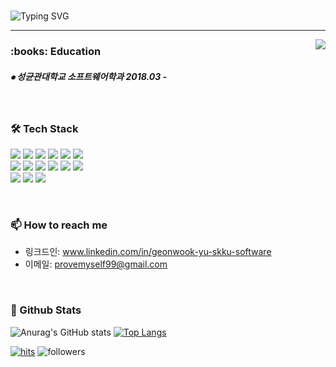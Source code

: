 <!-- 자기소개 시작 -->
<div>
<br>
 
![Typing SVG](https://readme-typing-svg.herokuapp.com?font=Indie+Flower&color=000000&size=30&center=true&lines=Hello+World+!&nbsp;+I'm+Ha+Yoon+˙ᵕ˙+&nbsp;)
</div>
 
* * *
<!-- 자기소개 끝 -->

<!-- 백준 알고리즘 레벨 시작 -->
<div align='right'>
   <!--<h3><b>🔑 Algorithm Level 	&nbsp;	&nbsp;	&nbsp;	&nbsp;	&nbsp;	&nbsp;	&nbsp;	&nbsp;	&nbsp;</b></h3>-->
   <img align='right' src="http://mazassumnida.wtf/api/v2/generate_badge?boj=yms010820">
</div>
<!-- 백준 알고리즘 레벨 끝 -->

<!-- 교육사항 시작 -->
<div>
  <h3><b> :books: Education </b></h3>
  <h5> ⦁ 성균관대학교 소프트웨어학과 2018.03 - </h5>
</div>
</br>  
<!-- 교육사항 끝 -->

<!-- 기술스택 시작 -->
<div align='left'><h3><b>🛠 Tech Stack </b></h3>
<img src="https://img.shields.io/badge/vuejs-%2335495e.svg?style=for-the-badge&logo=vuedotjs&logoColor=%234FC08D">
<img src="https://img.shields.io/badge/Spring Boot-6DB33F?style=flat-square&logo=Spring Boot&logoColor=white">
<img src="https://img.shields.io/badge/MySQL-4479A1?style=flat-square&logo=MySQL&logoColor=white"/></a>
<img src="https://img.shields.io/badge/c++-00599C?style=flat-square&logo=c%2B%2B&logoColor=white"/></a>
<img src="https://img.shields.io/badge/-Python-3776AB?style=flat-square&logo=Python&logoColor=white"/></a>
<!--<img src="https://img.shields.io/badge/Oracle-F80000?style=flat-square&logo=Oracle&logoColor=white"/></a>-->
<img src="https://img.shields.io/badge/Linux-FCC624?style=flat-square&logo=Linux&logoColor=black"/></a><br>

<img src="https://img.shields.io/badge/html5-E34F26?style=flat-square&logo=html5&logoColor=white"> 
<img src="https://img.shields.io/badge/css3-1572B6?style=flat-square&logo=css3&logoColor=white"> 
<img src="https://img.shields.io/badge/javascript-F7DF1E?style=flat-square&logo=javascript&logoColor=black"> 
<img src="https://img.shields.io/badge/jquery-0769AD?style=flat-square&logo=jquery&logoColor=white"> 
<img src="https://img.shields.io/badge/bootstrap-7952B3?style=flat-square&logo=bootstrap&logoColor=white">
<img src="https://img.shields.io/badge/AJAX-2E77BC?style=flat-square&logo=Betfair&logoColor=white">

<!--<img src="https://img.shields.io/badge/JPA-232F3E?style=flat-square&logo=Spreadshirt&logoColor=white"/>-->
<br>
<!-- <img src="https://img.shields.io/badge/AWS-232F3E?style=flat-square&logo=Amazon AWS&logoColor=white"/></a> -->
<img src="https://img.shields.io/badge/Eclipse-2C2255?style=flat-square&logo=Eclipse IDE&logoColor=white"/></a>
<img src="https://img.shields.io/badge/Visual Studio-5C2D91?style=flat-square&logo=Visual Studio&logoColor=white"/></a>
<img src="https://img.shields.io/badge/PyCharm-000000?style=flat-square&logo=PyCharm&logoColor=white"/></a>
<!--<img src="https://img.shields.io/badge/MySQL Workbench-4479A1?style=flat-square&logo=MySQL&logoColor=white"/></a>-->
<!-- <img src="https://img.shields.io/badge/Tomcat-F8DC75?style=flat-square&logo=Apache Tomcat&logoColor=black"/></a> -->
<!-- <img src="https://img.shields.io/badge/STS-6DB33F?style=flat-square&logo=Spring&logoColor=white"></a> -->

</p>
</div>
<!-- https://simpleicons.org/?q=java --></br>
<!-- 기술블로그 끝 -->

<!-- 연락처 시작 -->
### 📫 How to reach me
- 링크드인: www.linkedin.com/in/geonwook-yu-skku-software
- 이메일: provemyself99@gmail.com
<!-- 연락처 끝 -->

</br>
<h3><b> 🔭 Github Stats </b></h3>

![Anurag's GitHub stats](https://github-readme-stats.vercel.app/api?username=tongticktack&show_icons=true&theme=radical)
 [![Top Langs](https://github-readme-stats.vercel.app/api/top-langs/?username=tongticktack&layout=compact&theme=dracula)](https://github.com/metleeha)

      
[![hits](https://hits.seeyoufarm.com/api/count/incr/badge.svg?url=https%3A%2F%2Fgithub.com%2Ftongticktack&count_bg=%237A7A7A&title_bg=%23FFADCC&icon=reverbnation.svg&icon_color=%23FF0000&title=hits&edge_flat=false)](https://hits.seeyoufarm.com)
![followers](https://img.shields.io/github/followers/tongticktack?style=social)




<!--### Hi there 👋
**moonhy7/moonhy7** is a ✨ _special_ ✨ repository because its `README.md` (this file) appears on your GitHub profile.
Here are some ideas to get you started:
- 🔭 I’m currently working on ...
- 🌱 I’m currently learning ...
- 👯 I’m looking to collaborate on ...
- 🤔 I’m looking for help with ...
- 💬 Ask me about ...
- 📫 How to reach me: ...
- 😄 Pronouns: ...
- ⚡ Fun fact: ...   
<div  align=center><h1>👋 Hi, I’m @hayoon </h1></div> 
-->


<!-- 연락처 링크 시작 -->
<!-- <a href="https://moonhy7.notion.site/4749b847ce3b4c668ebe5a42e82e0b80"> 
  <img src="https://img.shields.io/badge/Portfolio-000000?style=flat-square&logo=Notion&logoColor=white&link=https://lucky-pickle-           30d.notion.site/Notion43c6340da8464bc6916a5f495dd9356b" style="height : auto; margin-left : 10px; margin-right : 10px;"/> 
</a>

<a href="mailto:2017110453@khu.ac.kr"> 
 <img src="https://img.shields.io/badge/Gmail-d14836?style=flat-square&logo=Gmail&logoColor=white&link=mailto:2017110453@khu.ac.kr" style="height : auto; margin-left : 10px; margin-right : 10px;"/> 
</a>

<a href="https://moonhy7.tistory.com/"> 
  <img src="https://img.shields.io/badge/Tech Blog-294172?style=flat-square&logo=TVTime&logoColor=white&link=https://moonhy7.tistory.com/" style="height : auto; margin-left : 10px; margin-right : 10px;"/> 
</a>

<a href=""> 
  <img src="https://img.shields.io/badge/Resume-179C7D?style=flat-square&logo=ReverbNation&logoColor=white&link=https://moonhy7.tistory.com/" style="height : auto; margin-left : 10px; margin-right : 10px;"/> 
</a>

<a href="https://www.instagram.com/hayoon._.96/"> 
 <img src="http://img.shields.io/badge/-Instagram-E4405F?style=flat&logo=Instagram&logoColor=white&link=https://www.instagram.com/hayoon._.96/" style="height : auto; margin-left : 10px; margin-right : 10px;"/> 
</a>

<a href="https://github.com/moonhy7">
 <img src="https://img.shields.io/badge/GitHub-181717?style=flat-square&logo=GitHub&logoColor=white&link=https://github.com/moonhy7" style="height : auto; margin-left :         10px; margin-right : 10px;"/> 
 </a>

<a href="https://m.facebook.com/profile.php"> 
      <img src="https://img.shields.io/badge/Facebook-1877F2?style=flat-square&logo=Facebook&logoColor=white&link=https://m.facebook.com/profile.php" style="height : auto; margin-left : 10px; margin-right : 10px;"/> 
 </a>-->

</br>
<!-- 연락처 링크 끝 -->

<!--
<img src="https://img.shields.io/badge/Spring-6DB33F?style=for-the-badge&logo=Spring&logoColor=white"> 
<img src="https://img.shields.io/badge/oracle-F80000?style=for-the-badge&logo=oracle&logoColor=white"> 
<img src="https://img.shields.io/badge/mysql-4479A1?style=for-the-badge&logo=mysql&logoColor=white"> 
<img src="https://img.shields.io/badge/mariaDB-003545?style=for-the-badge&logo=mariaDB&logoColor=white"> 
<img src="https://img.shields.io/badge/react-61DAFB?style=for-the-badge&logo=react&logoColor=black"> 
<img src="https://img.shields.io/badge/vue.js-4FC08D?style=for-the-badge&logo=vue.js&logoColor=white"> 
<img src="https://img.shields.io/badge/github-181717?style=for-the-badge&logo=github&logoColor=white"> 
<img src="https://img.shields.io/badge/linux-FCC624?style=for-the-badge&logo=linux&logoColor=black"> 
<img src="https://img.shields.io/badge/aws-232F3E?style=for-the-badge&logo=aws&logoColor=white"> 
<img src="https://img.shields.io/badge/apache tomcat-F8DC75?style=for-the-badge&logo=apachetomcat&logoColor=white">

<img src="https://img.shields.io/badge/Java-007396?style=flat-square&logo=Java&logoColor=white"/></a> &nbsp
<img src="https://img.shields.io/badge/HTML5-E34F26?style=flat-square&logo=HTML5&logoColor=white"/></a> &nbsp
<img src="https://img.shields.io/badge/CSS3-1572B6?style=flat-square&logo=CSS3&logoColor=white"/></a> &nbsp
<img src="https://img.shields.io/badge/JavaScript-F7DF1E?style=flat-square&logo=JavaScript&logoColor=white"/></a> &nbsp
<img src="https://img.shields.io/badge/MySQL-4479A1?style=flat-square&logo=MySQL&logoColor=white"/></a> &nbsp 
<img src="https://img.shields.io/badge/c++-00599C?style=flat-square&logo=c%2B%2B&logoColor=white"/></a> &nbsp
<img src="https://img.shields.io/badge/-Python-3776AB?style=flat-square&logo=Python&logoColor=white"/></a> &nbsp
<img src="https://img.shields.io/badge/Android-3DDC84?style=flat-square&logo=Android&logoColor=white"/></a> &nbsp 
<img src="https://img.shields.io/badge/Node.js-339933?style=flat-square&logo=Node.js&logoColor=white"/></a> &nbsp
<img src="https://img.shields.io/badge/Android-3DDC84?style=flat-square&logo=Android&logoColor=white"/></a> &nbsp 
<img src="https://img.shields.io/badge/MongoDB-47A248?style=flat-square&logo=MongoDB&logoColor=white"/></a> &nbsp 
-->
  
